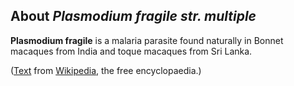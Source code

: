 About *Plasmodium fragile str. multiple* 
----------------------------------------



**Plasmodium fragile** is a malaria parasite found naturally in Bonnet
macaques from India and toque macaques from Sri Lanka.

([Text](http://en.wikipedia.org/wiki/Plasmodium_fragile) from
[Wikipedia](http://en.wikipedia.org/), the free encyclopaedia.)
